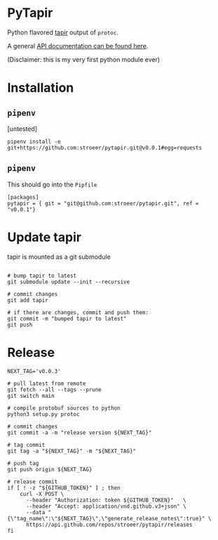 # PyTapir

Python flavored [tapir](https://github.com/stroeer/tapir/) output of `protoc`.

A general [API documentation can be found here](https://stroeer.github.io/tapir/).

(Disclaimer: this is my very first python module ever)

# Installation

## `pipenv`

[untested]

`pipenv install -e git+https://github.com:stroeer/pytapir.git@v0.0.1#egg=requests`

## `pipenv`

This should go into the `Pipfile`

```shell
[packages]
pytapir = { git = "git@github.com:stroeer/pytapir.git", ref = "v0.0.1"}
```

# Update tapir

tapir is mounted as a git submodule

```shell

# bump tapir to latest
git submodule update --init --recursive

# commit changes
git add tapir

# if there are changes, commit and push them:
git commit -m "bumped tapir to latest"
git push

```

# Release


```shell
NEXT_TAG='v0.0.3'

# pull latest from remote
git fetch --all --tags --prune
git switch main

# compile protobuf sources to python
python3 setup.py protoc

# commit changes
git commit -a -m "release version ${NEXT_TAG}"

# tag commit
git tag -a "${NEXT_TAG}" -m "${NEXT_TAG}"

# push tag
git push origin ${NEXT_TAG}

# release commit
if [ ! -z "${GITHUB_TOKEN}" ] ; then
    curl -X POST \
      --header "Authorization: token ${GITHUB_TOKEN}" 	\
      --header "Accept: application/vnd.github.v3+json"	\
      --data "{\"tag_name\":\"${NEXT_TAG}\",\"generate_release_notes\":true}" \
      https://api.github.com/repos/stroeer/pytapir/releases
fi
```
